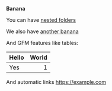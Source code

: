 **Banana**  
  
You can have [nested folders](./nested/index.md)  
  
We also have [another banana](./nested/another-banana.md)  
  
And GFM features like tables:  
  
| Hello | World |  
| :--   | --:   |  
| Yes   | 1     |  
  
  
And automatic links https://example.com